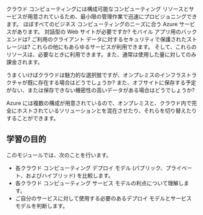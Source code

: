 クラウド コンピューティングには構成可能なコンピューティング リソースとサービスが用意されているため、最小限の管理作業で迅速にプロビジョニングできます。 ほぼすべてのビジネス コンピューティングのニーズに合う Azure サービスがあります。 対話型の Web サイトが必要ですか? モバイル アプリ用のバック エンドは? ご利用のクライアント データに対するセキュリティで保護されたストレージは? これらの他にもあらゆるサービスが利用できます。 そして、これらのリソースは、必要なときに利用できます。また、通常は使用した量に対してのみ課金されます。

うまくいけばクラウドは魅力的な選択肢ですが、オンプレミスのインフラストラクチャが既に存在する場合はどうでしょうか? また、オフサイトに保存する予定がない、または保存できない機密性の高いデータがある場合はどうでしょうか?

Azure には複数の構成が用意されているので、オンプレミスと、クラウド内で完全にホストされているソリューションとを混在させたり、それらを切り替えたりすることができます。

## <a name="learning-objectives"></a>学習の目的

このモジュールでは、次のことを行います。

- 各クラウド コンピューティング デプロイ モデル (パブリック、プライベート、およびハイブリッド) を比較します。
- 各クラウド コンピューティング サービス モデルの利点について理解します。
- ご自分のサービスに対して使用する必要のあるデプロイ モデルとサービス モデルを判断します。
